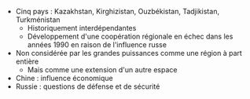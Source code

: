 - Cinq pays : Kazakhstan, Kirghizistan, Ouzbékistan, Tadjikistan, Turkménistan
  - Historiquement interdépendantes
  - Développement d'une coopération régionale en échec dans les années 1990 en raison de l'influence russe
- Non considérée par les grandes puissances comme une région à part entière 
  - Mais comme une extension d'un autre espace
- Chine : influence économique
- Russie : questions de défense et de sécurité